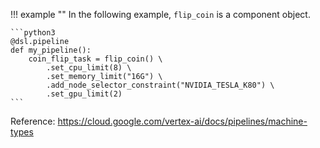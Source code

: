 
!!! example ""
    In the following example, `flip_coin` is a component object.

    ```python3
    @dsl.pipeline
    def my_pipeline():
        coin_flip_task = flip_coin() \
            .set_cpu_limit(8) \
            .set_memory_limit("16G") \
            .add_node_selector_constraint("NVIDIA_TESLA_K80") \
            .set_gpu_limit(2)
    ```

Reference: https://cloud.google.com/vertex-ai/docs/pipelines/machine-types